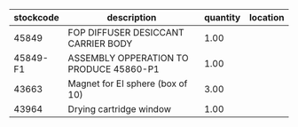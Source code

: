 |stockcode|description|quantity|location|
|---------|-----------|--------|--------|
|45849|FOP DIFFUSER DESICCANT CARRIER BODY|1.00||
|45849-F1|ASSEMBLY OPPERATION TO PRODUCE 45860-P1|1.00||
|43663|Magnet for EI sphere (box of 10)|3.00||
|43964|Drying cartridge window|1.00||
